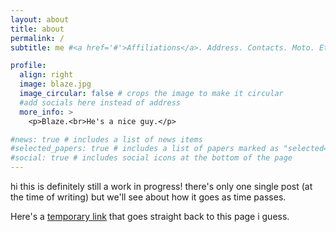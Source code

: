 ```yaml
---
layout: about
title: about
permalink: /
subtitle: me #<a href='#'>Affiliations</a>. Address. Contacts. Moto. Etc.

profile:
  align: right
  image: blaze.jpg
  image_circular: false # crops the image to make it circular
  #add socials here instead of address
  more_info: >
    <p>Blaze.<br>He's a nice guy.</p>

#news: true # includes a list of news items
#selected_papers: true # includes a list of papers marked as "selected={true}"
#social: true # includes social icons at the bottom of the page
---
```


hi
this is definitely still a work in progress! 
there's only one single post (at the time of writing) but we'll see about how it goes as time passes. 

Here's a [temporary link](https://groondman.github.io) that goes straight back to this page i guess.

